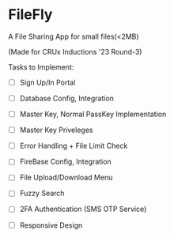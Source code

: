 # FileFly

A File Sharing App for small files(<2MB)

(Made for CRUx Inductions '23 Round-3)

Tasks to Implement:

- [ ] Sign Up/In Portal 
- [ ] Database Config, Integration
- [ ] Master Key, Normal PassKey Implementation
- [ ] Master Key Priveleges
- [ ] Error Handling + File Limit Check
- [ ] FireBase Config, Integration
- [ ] File Upload/Download Menu


- [ ] Fuzzy Search
- [ ] 2FA Authentication (SMS OTP Service)


- [ ] Responsive Design

